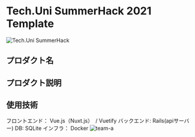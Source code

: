 # Tech.Uni SummerHack 2021 Template

![Tech.Uni SummerHack](https://user-images.githubusercontent.com/63713624/126744501-639e7f32-0ed9-48ff-91e1-2fdee17d7830.jpg)



## プロダクト名

## プロダクト説明

## 使用技術
フロントエンド： Vue.js（Nuxt.js）　/ Vuetify
バックエンド: Rails(apiサーバー)
DB: SQLite
インフラ： Docker
![team-a](https://user-images.githubusercontent.com/63713624/131473461-17179bd3-15d6-46d9-8201-b9bcbff2ad6d.jpg)

